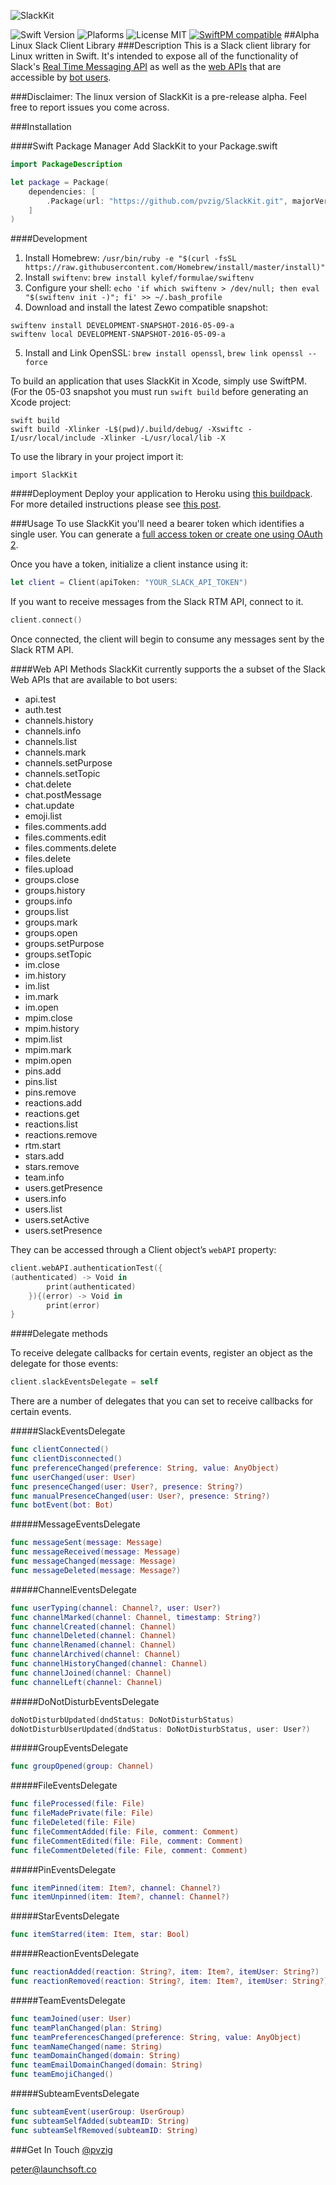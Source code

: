 ![SlackKit](https://cloud.githubusercontent.com/assets/8311605/10260893/5ec60f96-694e-11e5-91fd-da6845942201.png)

![Swift Version](https://img.shields.io/badge/swift-DEVELOPMENT--SNAPSHOT--2016--05--09--a-orange.svg) ![Plaforms](https://img.shields.io/badge/Platforms-macOS,&nbsp;linux-lightgrey.svg) ![License MIT](https://img.shields.io/badge/License-MIT-lightgrey.svg) [![SwiftPM compatible](https://img.shields.io/badge/SwiftPM-compatible-brightgreen.svg)](https://github.com/apple/swift-package-manager)
##Alpha Linux Slack Client Library
###Description
This is a Slack client library for Linux written in Swift. It's intended to expose all of the functionality of Slack's [Real Time Messaging API](https://api.slack.com/rtm) as well as the [web APIs](https://api.slack.com/web) that are accessible by [bot users](https://api.slack.com/bot-users).

###Disclaimer: The linux version of SlackKit is a pre-release alpha. Feel free to report issues you come across.

###Installation

####Swift Package Manager
Add SlackKit to your Package.swift

```swift
import PackageDescription

let package = Package(
    dependencies: [
        .Package(url: "https://github.com/pvzig/SlackKit.git", majorVersion: 0, minor: 0)
    ]
)
```

####Development
1. Install Homebrew: `/usr/bin/ruby -e "$(curl -fsSL https://raw.githubusercontent.com/Homebrew/install/master/install)"`
2. Install `swiftenv`: `brew install kylef/formulae/swiftenv`
3. Configure your shell: `echo 'if which swiftenv > /dev/null; then eval "$(swiftenv init -)"; fi' >> ~/.bash_profile`
4. Download and install the latest Zewo compatible snapshot:
```
swiftenv install DEVELOPMENT-SNAPSHOT-2016-05-09-a
swiftenv local DEVELOPMENT-SNAPSHOT-2016-05-09-a
```
5. Install and Link OpenSSL: `brew install openssl`, `brew link openssl --force`

To build an application that uses SlackKit in Xcode, simply use SwiftPM. (For the 05-03 snapshot you must run `swift build` before generating an Xcode project:
```
swift build
swift build -Xlinker -L$(pwd)/.build/debug/ -Xswiftc -I/usr/local/include -Xlinker -L/usr/local/lib -X
```


To use the library in your project import it:
```
import SlackKit
```

####Deployment
Deploy your application to Heroku using [this buildpack](https://github.com/pvzig/heroku-buildpack-swift). For more detailed instructions please see [this post](https://medium.com/@pvzig/building-slack-bots-in-swift-b99e243e444c).

###Usage
To use SlackKit you'll need a bearer token which identifies a single user. You can generate a [full access token or create one using OAuth 2](https://api.slack.com/web).

Once you have a token, initialize a client instance using it:
```swift
let client = Client(apiToken: "YOUR_SLACK_API_TOKEN")
```

If you want to receive messages from the Slack RTM API, connect to it.
```swift
client.connect()
```

Once connected, the client will begin to consume any messages sent by the Slack RTM API.

####Web API Methods
SlackKit currently supports the a subset of the Slack Web APIs that are available to bot users:

- api.test
- auth.test
- channels.history
- channels.info
- channels.list
- channels.mark
- channels.setPurpose
- channels.setTopic
- chat.delete
- chat.postMessage
- chat.update
- emoji.list
- files.comments.add
- files.comments.edit
- files.comments.delete
- files.delete
- files.upload
- groups.close
- groups.history
- groups.info
- groups.list
- groups.mark
- groups.open
- groups.setPurpose
- groups.setTopic
- im.close
- im.history
- im.list
- im.mark
- im.open
- mpim.close
- mpim.history
- mpim.list
- mpim.mark
- mpim.open
- pins.add
- pins.list
- pins.remove
- reactions.add
- reactions.get
- reactions.list
- reactions.remove
- rtm.start
- stars.add
- stars.remove
- team.info
- users.getPresence
- users.info
- users.list
- users.setActive
- users.setPresence

They can be accessed through a Client object’s `webAPI` property:
```swift
client.webAPI.authenticationTest({
(authenticated) -> Void in
		print(authenticated)
	}){(error) -> Void in
	    print(error)
}
```

####Delegate methods

To receive delegate callbacks for certain events, register an object as the delegate for those events:
```swift
client.slackEventsDelegate = self
```

There are a number of delegates that you can set to receive callbacks for certain events.

#####SlackEventsDelegate
```swift
func clientConnected()
func clientDisconnected()
func preferenceChanged(preference: String, value: AnyObject)
func userChanged(user: User)
func presenceChanged(user: User?, presence: String?)
func manualPresenceChanged(user: User?, presence: String?)
func botEvent(bot: Bot)
```

#####MessageEventsDelegate
```swift
func messageSent(message: Message)
func messageReceived(message: Message)
func messageChanged(message: Message)
func messageDeleted(message: Message?)
```

#####ChannelEventsDelegate
```swift
func userTyping(channel: Channel?, user: User?)
func channelMarked(channel: Channel, timestamp: String?)
func channelCreated(channel: Channel)
func channelDeleted(channel: Channel)
func channelRenamed(channel: Channel)
func channelArchived(channel: Channel)
func channelHistoryChanged(channel: Channel)
func channelJoined(channel: Channel)
func channelLeft(channel: Channel)
```

#####DoNotDisturbEventsDelegate
```swift
doNotDisturbUpdated(dndStatus: DoNotDisturbStatus)
doNotDisturbUserUpdated(dndStatus: DoNotDisturbStatus, user: User?)
```

#####GroupEventsDelegate
```swift
func groupOpened(group: Channel)
```

#####FileEventsDelegate
```swift
func fileProcessed(file: File)
func fileMadePrivate(file: File)
func fileDeleted(file: File)
func fileCommentAdded(file: File, comment: Comment)
func fileCommentEdited(file: File, comment: Comment)
func fileCommentDeleted(file: File, comment: Comment)
```

#####PinEventsDelegate
```swift
func itemPinned(item: Item?, channel: Channel?)
func itemUnpinned(item: Item?, channel: Channel?)
```

#####StarEventsDelegate
```swift
func itemStarred(item: Item, star: Bool)
```

#####ReactionEventsDelegate
```swift
func reactionAdded(reaction: String?, item: Item?, itemUser: String?)
func reactionRemoved(reaction: String?, item: Item?, itemUser: String?)
```

#####TeamEventsDelegate
```swift
func teamJoined(user: User)
func teamPlanChanged(plan: String)
func teamPreferencesChanged(preference: String, value: AnyObject)
func teamNameChanged(name: String)
func teamDomainChanged(domain: String)
func teamEmailDomainChanged(domain: String)
func teamEmojiChanged()
```

#####SubteamEventsDelegate
```swift
func subteamEvent(userGroup: UserGroup)
func subteamSelfAdded(subteamID: String)
func subteamSelfRemoved(subteamID: String)
```

###Get In Touch
[@pvzig](https://twitter.com/pvzig)

<peter@launchsoft.co>
